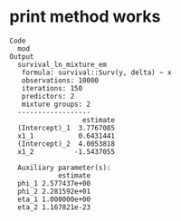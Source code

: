 # print method works

    Code
      mod
    Output
      survival_ln_mixture_em
       formula: survival::Surv(y, delta) ~ x
       observations: 10000
       iterations: 150
       predictors: 2
       mixture groups: 2
      ------------------
                      estimate
      (Intercept)_1  3.7767085
      x1_1           0.6431441
      (Intercept)_2  4.0053818
      x1_2          -1.5437055
      
      Auxiliary parameter(s):
                estimate
      phi_1 2.577437e+00
      phi_2 2.281592e+01
      eta_1 1.000000e+00
      eta_2 1.167821e-23

